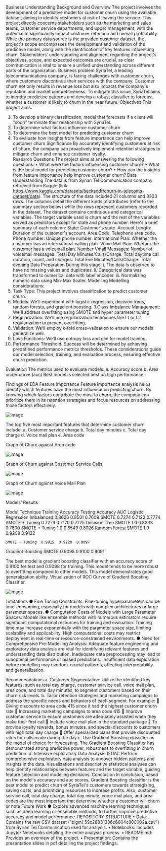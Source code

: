 Business Understanding
Background and Overview
The project involves the development of a predictive model for customer churn using the available dataset, aiming to identify customers at risk of leaving the service. This project directly concerns stakeholders such as the marketing and sales teams, customer service departments, and upper management, with the potential to significantly impact customer retention and overall profitability. While the primary data source is the provided customer dataset, the project's scope encompasses the development and validation of the predictive model, along with the identification of key features influencing churn. Stakeholders' understanding and alignment regarding the project's objectives, scope, and expected outcomes are crucial, as clear communication is vital to ensure a unified understanding across different parts of the organization.
Business problem
SyriaTel, a leading telecommunications company, is facing challenges with customer churn, where customers discontinue their services with the company. Customer churn not only results in revenue loss but also impacts the company's reputation and market competitiveness. To mitigate this issue, SyriaTel aims to identify predictive patterns and develop a robust classifier to forecast whether a customer is likely to churn in the near future.
Objectives 
This project aims:
1.	To develop a binary classification, model that forecasts if a client will "soon" terminate their relationship with SyriaTel.
2.	To determine what factors influence customer churn
3.	To determine the best model for predicting customer churn
4.	To evaluate how insights from feature importance can help improve customer churn
Significance
By accurately identifying customers at risk of churn, the company can proactively implement retention strategies to mitigate churn and enhance customer loyalty.   
Research Questions
The project aims at answering the following questions: 
•	What were the factors influencing customer churn? 
•	What is the best model for predicting customer churn? 
•	How can the insights from feature importance help improve customer churn?
Data Understanding
The data is from Syrian Tel Communication company retrieved from Kaggle (link: https://www.kaggle.com/datasets/becksddf/churn-in-telecoms-dataset/data). The structure of the data included 21 columns and 3333 rows. The columns detail the different kinds of attributes (refer to the summary section below) while the rows represent customers recorded in the dataset. The dataset contains continuous and categorical variables. The target variable used is churn and the rest of the variables served as predictors except for state and phone number. 
Here's a brief summary of each column:
 State: Customer's state. 
Account Length: Duration of the customer's account. 
Area Code: Telephone area code. 
Phone Number: Unique phone number. 
International Plan: Whether the customer has an international calling plan. 
Voice Mail Plan: Whether the customer has a voicemail plan. 
Number Vmail Messages: Number of voicemail messages. 
Total Day Minutes/Calls/Charge: Total daytime call duration, count, and charges. 
Total Eve Minutes/Calls/Charge: Total evening
Data Preparation
During this stage: 
i.	The data is observed to have no missing values and duplicates.
ii.	Categorical data was transformed to numerical data with label encoder.
iii.	Normalizing numeric data using Min-Max Scaler.
Modelling
Modelling considerations: 
1. Task Type: This project involves classification to predict customer churn. 
2. Models: We'll experiment with logistic regression, decision trees, random forests, and gradient boosting. 
3.Class Imbalance Management: We'll address overfitting using SMOTE and hyper parameter tuning. 
4. Regularization: We'll use regularization techniques like L1 or L2 regularization to prevent overfitting. 
5. Validation: We'll employ k-fold cross-validation to ensure our models generalize well. 
6. Loss Functions: We'll use entropy loss and gini for model training. 
7. Performance Threshold: Success will be determined by achieving predefined performance metrics thresholds. These considerations guide our model selection, training, and evaluation process, ensuring effective churn prediction.

Evaluation
The metrics used to evaluate models:
a.	Accuracy score
b.	Area under curve (auc)
Best model is selected best on high performance .

Findings of EDA
Feature Importance
Feature importance analysis helps identify which features have the most influence on predicting churn. By knowing which factors contribute the most to churn, the company can prioritize them in its retention strategies and focus resources on addressing those factors effectively.


![image](https://github.com/nyagazacheaus/dsc-canvas-pdf-instructions/assets/105013453/bc7efb21-6fc7-401d-81cf-b7d355e6f152)

 
The top five most important features that determine customer churn include:
a.	Customer service charge
b.	Total day minutes 
c.	Total day charge 
d.	Voice mail plan
e.	Area code


Graph of Churn against Area code
 
![image](https://github.com/nyagazacheaus/dsc-canvas-pdf-instructions/assets/105013453/9a0bb97c-7d43-4e71-94eb-b895d94fa013)


Graph of Churn against Customer Service Calls

![image](https://github.com/nyagazacheaus/dsc-canvas-pdf-instructions/assets/105013453/6c909d47-bc74-4849-b7c8-c01f2e6942c1)


Graph of Churn against Voice Mail Plan

![image](https://github.com/nyagazacheaus/dsc-canvas-pdf-instructions/assets/105013453/1c2db0a7-3977-4577-9827-d1cc8e6fa8e6)


 
Models’ Results

Model	Technique	Training Accuracy	Testing Accuracy	AUC
Logistic Regression	Imbalanced	0.8626	0.8501	0.7609
	SMOTE	0.7274	0.7122	0.7774
	SMOTE + Tuning	0.7279	0.7170	0.7775
Decision Tree	SMOTE	1.0	0.8333	0.7800
	SMOTE + Tuning	1.0	0.8549	0.8026
Random Forest	SMOTE	1.0	0.9208	0.9132

	SMOTE + Tuning	0.9915	0.9220	0.9097
Gradient Boosting	SMOTE	0.9098	0.9100	0.9091


The best model is gradient boosting classifier with an accuracy score of 0.9100 for test and 0.9098 for training. This model tends to be more robust to overfitting compared to other models. This model demonstrates good generalization ability. 
Visualization of ROC Curve of Gradient Boosting Classifier.


 ![image](https://github.com/nyagazacheaus/dsc-canvas-pdf-instructions/assets/105013453/c2601b38-ab6d-4cf4-bfdb-ede0b7cc479b)


Limitations
●	Fine Tuning Constraints: Fine-tuning hyperparameters can be time-consuming, especially for models with complex architectures or large parameter spaces.
●	Computation Costs of Models with Large Parameter Spaces: Models like ensemble methods with numerous estimators require significant computational resources for training and evaluation. Training time may increase exponentially with the parameter space size, limiting scalability and applicability. High computational costs may restrict deployment in real-time or resource-constrained environments.
●	Need for Comprehensive Pre-Modelling Analysis: Adequate feature engineering and exploratory data analysis are vital for identifying relevant features and understanding data distribution. Inadequate data preprocessing may lead to suboptimal performance or biased predictions. Insufficient data exploration before modelling may overlook crucial patterns, affecting interpretability and generalization.

Recommendations 
a.	Customer Segmentation: Utilize the identified key features, such as total day charge, customer service call, voice mail plan, area code, and total day minutes, to segment customers based on their churn risk levels. 
b.	Tailor retention strategies and marketing campaigns to address the specific needs and behaviors of each segment. For example:
	Giving discounts to area code 415 since it had the highest customer churn rate
	Increasing marketing campaigns to area code 415 
	Improve customer service to ensure customers are adequately assisted when they make their first call
	Include voice mail plan in the standard package 
	To provide loyalty rewards, bonus minutes, and special discounts to customers with high total day charge 
	Offer specialized plans that provide discounted rates for calls made during the day
c.	Use Gradient Boosting classifier as the model of choice for forecasting. The Gradient Boosting Classifier has demonstrated strong predictive power, robustness to overfitting in churn prediction. 
d.	Intensive exploratory Data Analysis (EDA): Perform comprehensive exploratory data analysis to uncover hidden patterns and insights in the data. Visualizations and descriptive statistical analyses can help identify relationships between features and the target variable, guiding feature selection and modeling decisions. 
Conclusion
In conclusion, based on the model's accuracy and auc scores, Gradient Boosting classifier is the best model to predict churn of SyriaTel's customers towards strategizing, saving costs, and prioritizing resources to increase profits. Also, customer service call, total day charge, total day minute, voice mail plan, and area codes are the most important that determine whether a customer will churn or note 
Future Work
●	Explore advanced machine learning techniques, such as deep learning or ensemble methods, to further improve predictive accuracy and model performance.
REPOSITORY STRUCTURE
• Data: Contains the raw CSV dataset ("bigml_59c28831336c6604c800002a.csv") from Syrian Tel Communication used for analysis.
• Notebooks: Includes Jupyter Notebooks detailing the entire analysis process.
• README.md: Provides an overview of the project.
• Presentation: Contains the presentation slides in pdf detailing the project findings.

